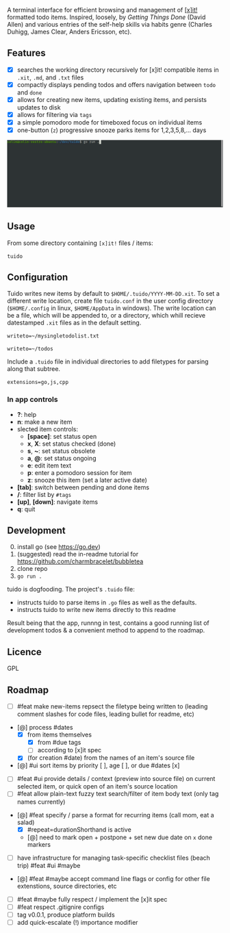 A terminal interface for efficient browsing and management of [[x]it!](https://github.com/jotaen/xit) formatted todo items. Inspired, loosely, by _Getting Things Done_ (David Allen) and various entries of the self-help skills via habits genre (Charles Duhigg, James Clear, Anders Ericsson, etc).

## Features

- [x] searches the working directory recursively for [x]it! compatible items in `.xit`, `.md`, and `.txt` files
- [x] compactly displays pending todos and offers navigation between `todo` and `done`
- [x] allows for creating new items, updating existing items, and persists updates to disk
- [x] allows for filtering via `tags`
- [x] a simple pomodoro mode for timeboxed focus on individual items
- [x] one-button (`z`) progressive snooze parks items for 1,2,3,5,8,... days

![tuidi preview](./preview.gif)

## Usage

From some directory containing `[x]it!` files / items:

```
tuido
```

## Configuration

Tuido writes new items by default to `$HOME/.tuido/YYYY-MM-DD.xit`. To set a different write location, create file `tuido.conf` in the user config directory (`$HOME/.config` in linux, `$HOME/AppData` in windows). The write location can be a file, which will be appended to, or a directory, which whill recieve datestamped `.xit` files as in the default setting.

```
writeto=~/mysingletodolist.txt
```

```
writeto=~/todos
```

Include a `.tuido` file in individual directories to add filetypes for parsing along that subtree.

```
extensions=go,js,cpp
```

### In app controls

- **?**: help
- **n**: make a new item
- slected item controls:
  - **[space]**: set status open
  - **x**, **X**: set status checked (done)
  - **s**, **~**: set status obsolete
  - **a**, **@**: set status ongoing
  - **e**: edit item text
  - **p**: enter a pomodoro session for item
  - **z**: snooze this item (set a later active date)
- **[tab]**: switch between pending and done items
- **/**: filter list by `#tags`
- **[up]**, **[down]**: navigate items
- **q**: quit

## Development

0. install go (see https://go.dev)
1. (suggested) read the in-readme tutorial for https://github.com/charmbracelet/bubbletea
2. clone repo
3. `go run .`

tuido is dogfooding. The project's `.tuido` file:

- instructs tuido to parse items in `.go` files as well as the defaults.
- instructs tuido to write new items directly to this readme

Result being that the app, runnng in test, contains a good running list of development todos & a convenient method to append to the roadmap.

## Licence

GPL

## Roadmap

- [ ] #feat make new-items repsect the filetype being written to (leading comment slashes for code files, leading bullet for readme, etc)
- [@] process #dates
  - [x] from items themselves
    - [x] from #due tags
    - [ ] according to [x]it spec
  - [x] (for creation #date) from the names of an item's source file
- [@] #ui sort items by priority [ ], age [ ], or due #dates [x]
- [ ] #feat #ui provide details / context (preview into source file) on current selected item, or quick open of an item's source location
- [ ] #feat allow plain-text fuzzy text search/filter of item body text (only tag names currently)
- [@] #feat specify / parse a format for recurring items (call mom, eat a salad)
  - [x] #repeat=durationShorthand is active
  - [@] need to mark open + postpone + set new due date on `x` done markers
- [ ] have infrastructure for managing task-specific checklist files (beach trip) #feat #ui #maybe
- [@] #feat #maybe accept command line flags or config for other file extenstions, source directories, etc
- [ ] #feat #maybe fully respect / implement the [x]it spec
- [ ] #feat respect .gitignire configs
- [ ] tag v0.0.1, produce platform builds
- [ ] add quick-escalate (!) importance modifier
